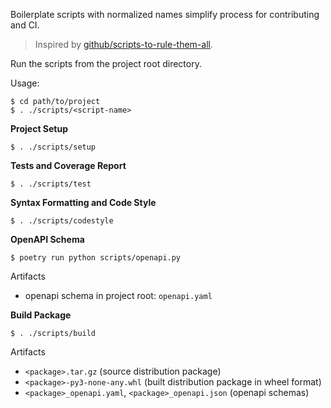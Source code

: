 Boilerplate scripts with normalized names simplify process for contributing and CI.

> Inspired by [github/scripts-to-rule-them-all](https://github.com/github/scripts-to-rule-them-all).

Run the scripts from the project root directory.

Usage:

```console
$ cd path/to/project
$ . ./scripts/<script-name>
```

**Project Setup**

```console
$ . ./scripts/setup
```

**Tests and Coverage Report**

```console
$ . ./scripts/test
```

**Syntax Formatting and Code Style**

```console
$ . ./scripts/codestyle
```

**OpenAPI Schema**

```console
$ poetry run python scripts/openapi.py
```

Artifacts

 - openapi schema in project root: `openapi.yaml`


**Build Package**

```console
$ . ./scripts/build
```

Artifacts

 - `<package>.tar.gz` (source distribution package)
 - `<package>-py3-none-any.whl` (built distribution package in wheel format)
 - `<package>_openapi.yaml`, `<package>_openapi.json` (openapi schemas)
